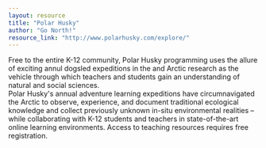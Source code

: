 ```yaml
---
layout: resource
title: "Polar Husky"
author: "Go North!"
resource_link: "http://www.polarhusky.com/explore/"
---
```


Free to the entire K-12 community, Polar Husky programming uses the allure of exciting annul dogsled expeditions in the and Arctic research as the vehicle through which teachers and students gain an understanding of natural and social sciences.  
Polar Husky's annual adventure learning expeditions have circumnavigated the Arctic to observe, experience, and document traditional ecological knowledge and collect previously unknown in-situ environmental realities – while collaborating with K-12 students and teachers in state-of-the-art online learning environments.  Access to teaching resources requires free registration.
